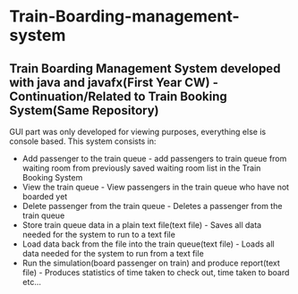 # Train-Boarding-management-system
Train Boarding Management System developed with java and javafx(First Year CW) - Continuation/Related to Train Booking System(Same Repository)
------------------------------------------------------------------------------
GUI part was only developed for viewing purposes, everything else is console 
based.
This system consists in:
- Add passenger to the train queue - add passengers to train queue from waiting room from previously saved waiting room list in the Train Booking System
- View the train queue - View passengers in the train queue who have not boarded yet
- Delete passenger from the train queue - Deletes a passenger from the train queue
- Store train queue data in a plain text file(text file) - Saves all data needed for the system to run to a text file
- Load data back from the file into the train queue(text file) - Loads all data needed for the system to run from a text file
- Run the simulation(board passenger on train) and produce report(text file) - Produces statistics of time taken to check out, time taken to board etc...

